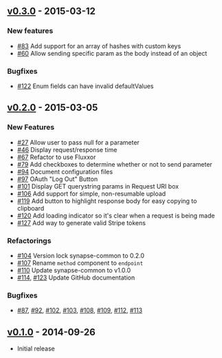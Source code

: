 ## [v0.3.0](https://github.com/synapsestudios/lively/compare/v0.1.0...v0.2.0) - 2015-03-12

### New features
- [#83](https://github.com/synapsestudios/lively/pull/83) Add support for an array of hashes with custom keys
- [#60](https://github.com/synapsestudios/lively/pull/60) Allow sending specific param as the body instead of an object

### Bugfixes
- [#122](https://github.com/synapsestudios/lively/pull/122) Enum fields can have invalid defaultValues

## [v0.2.0](https://github.com/synapsestudios/lively/compare/v0.1.0...v0.2.0) - 2015-03-05

### New Features
- [#27](https://github.com/synapsestudios/lively/pull/27) Allow user to pass null for a parameter
- [#46](https://github.com/synapsestudios/lively/pull/46) Display request/response time
- [#67](https://github.com/synapsestudios/lively/pull/67) Refactor to use Fluxxor
- [#79](https://github.com/synapsestudios/lively/pull/79) Add checkboxes to determine whether or not to send parameter
- [#94](https://github.com/synapsestudios/lively/pull/94) Document configuration files
- [#97](https://github.com/synapsestudios/lively/pull/97) OAuth "Log Out" Button
- [#101](https://github.com/synapsestudios/lively/pull/101) Display GET querystring params in Request URI box
- [#106](https://github.com/synapsestudios/lively/pull/106) Add support for simple, non-resumable upload
- [#119](https://github.com/synapsestudios/lively/pull/119) Add button to highlight response body for easy copying to clipboard
- [#120](https://github.com/synapsestudios/lively/pull/120) Add loading indicator so it's clear when a request is being made
- [#127](https://github.com/synapsestudios/lively/pull/127) Add way to generate valid Stripe tokens

### Refactorings
- [#104](https://github.com/synapsestudios/lively/pull/104) Version lock synapse-common to 0.2.0
- [#107](https://github.com/synapsestudios/lively/pull/107) Rename `method` component to `endpoint`
- [#110](https://github.com/synapsestudios/lively/pull/110) Update synapse-common to v1.0.0
- [#114](https://github.com/synapsestudios/lively/pull/114), [#123](https://github.com/synapsestudios/lively/pull/123) Update GitHub documentation

### Bugfixes
- [#87](https://github.com/synapsestudios/lively/pull/87), [#92](https://github.com/synapsestudios/lively/pull/92), [#102](https://github.com/synapsestudios/lively/pull/102), [#103](https://github.com/synapsestudios/lively/pull/103), [#108](https://github.com/synapsestudios/lively/pull/108), [#109](https://github.com/synapsestudios/lively/pull/109), [#112](https://github.com/synapsestudios/lively/pull/112), [#113](https://github.com/synapsestudios/lively/pull/113)

## [v0.1.0](https://github.com/synapsestudios/lively/releases/tag/v0.1.0) - 2014-09-26
- Initial release
